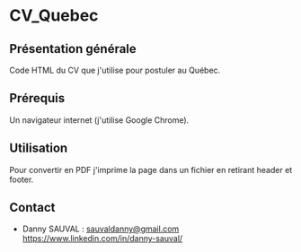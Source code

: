 # CV_Quebec

## Présentation générale

Code HTML du CV que j'utilise pour postuler au Québec.

## Prérequis

Un navigateur internet (j'utilise Google Chrome). 

## Utilisation

Pour convertir en PDF j'imprime la page dans un fichier en retirant header et footer.

## Contact

* Danny SAUVAL : [sauvaldanny@gmail.com](mailto:sauvaldanny@gmail.com)
https://www.linkedin.com/in/danny-sauval/
